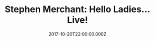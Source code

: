 ---
title: "Stephen Merchant: Hello Ladies… Live!"
date: 2017-10-20T22:00:00.000Z
permalink: /almanac/tv/2017-10-20-hello-ladies/index.html
rating: 3
---